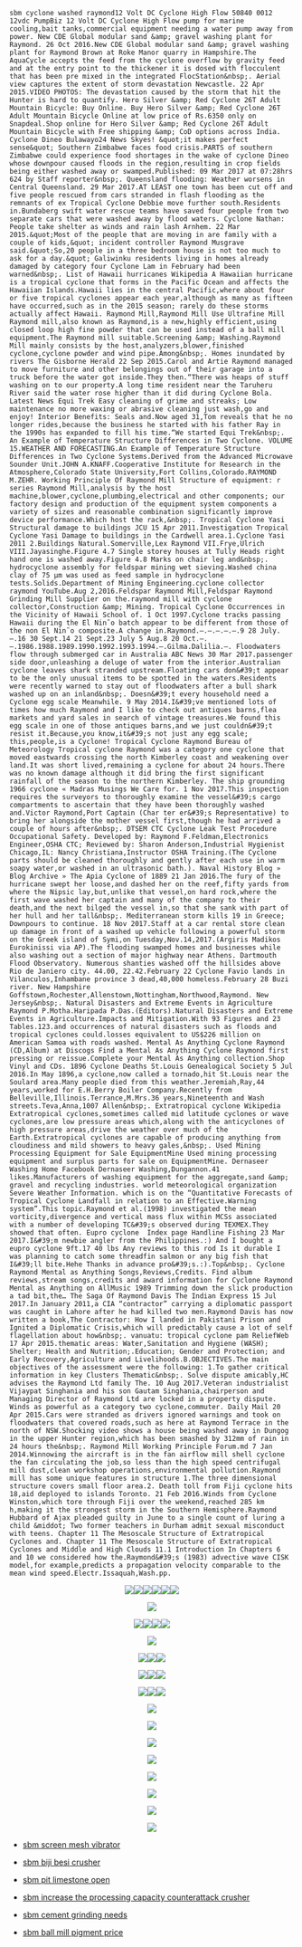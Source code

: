 
```
sbm cyclone washed raymond12 Volt DC Cyclone High Flow 50840 0012 12vdc PumpBiz 12 Volt DC Cyclone High Flow pump for marine cooling,bait tanks,commercial equipment needing a water pump away from power. New CDE Global modular sand &amp; gravel washing plant for Raymond. 26 Oct 2016.New CDE Global modular sand &amp; gravel washing plant for Raymond Brown at Roke Manor quarry in Hampshire.The AquaCycle accepts the feed from the cyclone overflow by gravity feed and at the entry point to the thickener it is dosed with flocculent that has been pre mixed in the integrated FlocStation&nbsp;. Aerial view captures the extent of storm devastation Newcastle. 22 Apr 2015.VIDEO PHOTOS: The devastation caused by the storm that hit the Hunter is hard to quantify. Hero Silver &amp; Red Cyclone 26T Adult Mountain Bicycle: Buy Online. Buy Hero Silver &amp; Red Cyclone 26T Adult Mountain Bicycle Online at low price of Rs.6350 only on Snapdeal.Shop online for Hero Silver &amp; Red Cyclone 26T Adult Mountain Bicycle with Free shipping &amp; CoD options across India. Cyclone Dineo Bulawayo24 News Skyes! &quot;it makes perfect sense&quot; Southern Zimbabwe faces food crisis.PARTS of southern Zimbabwe could experience food shortages in the wake of cyclone Dineo whose downpour caused floods in the region,resulting in crop fields being either washed away or swamped.Published: 09 Mar 2017 at 07:28hrs 624 by Staff reporter&nbsp;. Queensland flooding: Weather worsens in Central Queensland. 29 Mar 2017.AT LEAST one town has been cut off and five people rescued from cars stranded in flash flooding as the remnants of ex Tropical Cyclone Debbie move further south.Residents in.Bundaberg swift water rescue teams have saved four people from two separate cars that were washed away by flood waters. Cyclone Nathan: People take shelter as winds and rain lash Arnhem. 22 Mar 2015.&quot;Most of the people that are moving in are family with a couple of kids,&quot; incident controller Raymond Musgrave said.&quot;So,20 people in a three bedroom house is not too much to ask for a day.&quot; Galiwinku residents living in homes already damaged by category four Cyclone Lam in February had been warned&nbsp;. List of Hawaii hurricanes Wikipedia A Hawaiian hurricane is a tropical cyclone that forms in the Pacific Ocean and affects the Hawaiian Islands.Hawaii lies in the central Pacific,where about four or five tropical cyclones appear each year,although as many as fifteen have occurred,such as in the 2015 season; rarely do these storms actually affect Hawaii. Raymond Mill,Raymond Mill Use Ultrafine Mill Raymond mill,also known as Raymond,is a new,highly efficient,using closed loop high fine powder that can be used instead of a ball mill equipment.The Raymond mill suitable.Screening &amp; Washing.Raymond Mill mainly consists by the host,analyzers,blower,finished cyclone,cyclone powder and wind pipe.Among&nbsp;. Homes inundated by rivers The Gisborne Herald 22 Sep 2015.Carol and Artie Raymond managed to move furniture and other belongings out of their garage into a truck before the water got inside.They then.“There was heaps of stuff washing on to our property.A long time resident near the Taruheru River said the water rose higher than it did during Cyclone Bola. Latest News Equi Trek Easy cleaning of grime and streaks; Low maintenance no more waxing or abrasive cleaning just wash,go and enjoy! Interior Benefits: Seals and.Now aged 31,Tom reveals that he no longer rides,because the business he started with his father Ray in the 1990s has expanded to fill his time.“We started Equi Trek&nbsp;. An Example of Temperature Structure Differences in Two Cyclone. VOLUME 15.WEATHER AND FORECASTING.An Example of Temperature Structure Differences in Two Cyclone Systems.Derived from the Advanced Microwave Sounder Unit.JOHN A.KNAFF.Cooperative Institute for Research in the Atmosphere,Colorado State University,Fort Collins,Colorado.RAYMOND M.ZEHR. Working Principle Of Raymond Mill Structure of equipment: r series Raymond Mill,analysis by the host machine,blower,cyclone,plumbing,electrical and other components; our factory design and production of the equipment system components a variety of sizes and reasonable combination significantly improve device performance.Which host the rack,&nbsp;. Tropical Cyclone Yasi Structural damage to buildings JCU 15 Apr 2011.Investigation Tropical Cyclone Yasi Damage to buildings in the Cardwell area.1.Cyclone Yasi 2011 2.Buildings Natural.Somerville,Lex Raymond VII.Frye,Ulrich VIII.Jayasinghe.Figure 4.7 Single storey houses at Tully Heads right hand one is washed away.Figure 4.8 Marks on chair leg and&nbsp;. hydrocyclone assembly for feldspar mining wet sieving.Washed china clay of 75 µm was used as feed sample in hydrocyclone tests.Solids.Department of Mining Engineering.cyclone collector raymond YouTube.Aug 2,2016.Feldspar Raymond Mill,Feldspar Raymond Grinding Mill Supplier on the.raymond mill with cyclone collector,Construction &amp; Mining. Tropical Cyclone Occurrences in the Vicinity of Hawaii School of. 1 Oct 1997.Cyclone tracks passing Hawaii during the El Nin˜o batch appear to be different from those of the non El Nin˜o composite.A change in.Raymond.—.—.—.—.—.9 28 July.—.16 30 Sept.14 21 Sept.23 July 5 Aug.8 20 Oct.—.—.1986.1988.1989.1990.1992.1993.1994.—.Gilma.Dalilia.—. Floodwaters flow through submerged car in Australia ABC News 30 Mar 2017.passenger side door,unleashing a deluge of water from the interior.Australian cyclone leaves shark stranded upstream.Floating cars don&#39;t appear to be the only unusual items to be spotted in the waters.Residents were recently warned to stay out of floodwaters after a bull shark washed up on an inland&nbsp;. Doesn&#39;t every household need a Cyclone egg scale Meanwhile. 9 May 2014.I&#39;ve mentioned lots of times how much Raymond and I like to check out antiques barns,flea markets and yard sales in search of vintage treasures.We found this egg scale in one of those antiques barns,and we just couldn&#39;t resist it.Because,you know,it&#39;s not just any egg scale; this,people,is a Cyclone! Tropical Cyclone Raymond Bureau of Meteorology Tropical cyclone Raymond was a category one cyclone that moved eastwards crossing the north Kimberley coast and weakening over land.It was short lived,remaining a cyclone for about 24 hours.There was no known damage although it did bring the first significant rainfall of the season to the northern Kimberley. The ship grounding 1966 cyclone « Madras Musings We Care for. 1 Nov 2017.This inspection requires the surveyors to thoroughly examine the vessel&#39;s cargo compartments to ascertain that they have been thoroughly washed and.Victor Raymond,Port Captain (Char ter er&#39;s Representative) to bring her alongside the mother vessel first,though he had arrived a couple of hours after&nbsp;. DTSEM CTC Cyclone Leak Test Procedure Occupational Safety. Developed by: Raymond F.Feldman,Electronics Engineer,OSHA CTC; Reviewed by: Sharon Anderson,Industrial Hygienist Chicago,IL: Nancy Christiana,Instructor OSHA Training.(The Cyclone parts should be cleaned thoroughly and gently after each use in warm soapy water,or washed in an ultrasonic bath.). Naval History Blog » Blog Archive » The Apia Cyclone of 1889 21 Jan 2016.The fury of the hurricane swept her loose,and dashed her on the reef,fifty yards from where the Nipsic lay,but,unlike that vessel,on hard rock,where the first wave washed her captain and many of the company to their death,and the next bilged the vessel in,so that she sank with part of her hull and her tall&nbsp;. Mediterranean storm kills 19 in Greece; Downpours to continue. 18 Nov 2017.Staff at a car rental store clean up damage in front of a washed up vehicle following a powerful storm on the Greek island of Symi,on Tuesday,Nov.14,2017.(Argiris Madikos Eurokinissi via AP).The flooding swamped homes and businesses while also washing out a section of major highway near Athens. Dartmouth Flood Observatory. Numerous shanties washed off the hillsides above Rio de Janiero city. 44.00, 22.42.February 22 Cyclone Favio lands in Vilanculos,Inhambane province 3 dead,40,000 homeless.February 28 Buzi river. New Hampshire Goffstown,Rochester,Allenstown,Nottingham,Northwood,Raymond. New Jersey&nbsp;. Natural Disasters and Extreme Events in Agriculture Raymond P.Motha.Haripada P.Das.(Editors).Natural Disasters and Extreme Events in Agriculture.Impacts and Mitigation.With 93 Figures and 23 Tables.123.and occurrences of natural disasters such as floods and tropical cyclones could.losses equivalent to US$226 million on American Samoa with roads washed. Mental As Anything Cyclone Raymond (CD,Album) at Discogs Find a Mental As Anything Cyclone Raymond first pressing or reissue.Complete your Mental As Anything collection.Shop Vinyl and CDs. 1896 Cyclone Deaths St.Louis Genealogical Society 5 Jul 2016.In May 1896,a cyclone,now called a tornado,hit St.Louis near the Soulard area.Many people died from this weather.Jeremiah,Ray,44 years,worked for E.H.Berry Boiler Company.Recently from Belleville,Illinois.Terrance,M.Mrs.36 years,Nineteenth and Wash streets.Teva,Anna,1007 Allen&nbsp;. Extratropical cyclone Wikipedia Extratropical cyclones,sometimes called mid latitude cyclones or wave cyclones,are low pressure areas which,along with the anticyclones of high pressure areas,drive the weather over much of the Earth.Extratropical cyclones are capable of producing anything from cloudiness and mild showers to heavy gales,&nbsp;. Used Mining Processing Equipment for Sale EquipmentMine Used mining processing equipment and surplus parts for sale on EquipmentMine. Dernaseer Washing Home Facebook Dernaseer Washing,Dungannon.41 likes.Manufacturers of washing equipment for the aggregate,sand &amp; gravel and recycling industries. world meteorological organization Severe Weather Information. which is on the “Quantitative Forecasts of Tropical Cyclone Landfall in relation to an Effective.Warning system”.This topic.Raymond et al.(1998) investigated the mean vorticity,divergence and vertical mass flux within MCSs associated with a number of developing TC&#39;s observed during TEXMEX.They showed that often. Eupro cyclone  Index page Handline Fishing 23 Mar 2017.I&#39;m newbie angler from the Philippines.:) And I bought a eupro cyclone 9ft.17 40 lbs Any reviews to this rod Is it durable I was planning to catch some threadfin salmon or any big fish that I&#39;ll bite.Hehe Thanks in advance pro&#39;s.:).Top&nbsp;. Cyclone Raymond Mental as Anything Songs,Reviews,Credits. Find album reviews,stream songs,credits and award information for Cyclone Raymond Mental as Anything on AllMusic 1989 Trimming down the slick production a tad bit,the… The Saga Of Raymond Davis The Indian Express 15 Jul 2017.In January 2011,a CIA “contractor” carrying a diplomatic passport was caught in Lahore after he had killed two men.Raymond Davis has now written a book,The Contractor: How I landed in Pakistani Prison and Ignited a Diplomatic Crisis,which will predictably cause a lot of self flagellation about how&nbsp;. vanuatu: tropical cyclone pam ReliefWeb 17 Apr 2015.thematic areas: Water,Sanitation and Hygiene (WASH); Shelter; Health and Nutrition;.Education; Gender and Protection; and Early Recovery,Agriculture and Livelihoods.B.OBJECTIVES.The main objectives of the assessment were the following: 1.To gather critical information in key Clusters Thematic&nbsp;. Solve dispute amicably,HC advises the Raymond Ltd family The. 10 Aug 2017.Veteran industrialist Vijaypat Singhania and his son Gautam Singhania,chairperson and Managing Director of Raymond Ltd are locked in a property dispute. Winds as powerful as a category two cyclone,commuter. Daily Mail 20 Apr 2015.Cars were stranded as drivers ignored warnings and took on floodwaters that covered roads,such as here at Raymond Terrace in the north of NSW.Shocking video shows a house being washed away in Dungog in the upper Hunter region,which has been smashed by 312mm of rain in 24 hours the&nbsp;. Raymond Mill Working Principle Forum.md 7 Jan 2014.Winnowing the aircraft is in the fan airflow mill shell cyclone the fan circulating the job,so less than the high speed centrifugal mill dust,clean workshop operations,environmental pollution.Raymond mill has some unique features in structure 1.The three dimensional structure covers small floor area.2. Death toll from Fiji cyclone hits 18,aid deployed to islands Toronto. 21 Feb 2016.Winds from Cyclone Winston,which tore through Fiji over the weekend,reached 285 km h,making it the strongest storm in the Southern Hemisphere.Raymond Hubbard of Ajax pleaded guilty in June to a single count of luring a child &middot; Two former teachers in Durham admit sexual misconduct with teens. Chapter 11 The Mesoscale Structure of Extratropical Cyclones and. Chapter 11 The Mesoscale Structure of Extratropical Cyclones and Middle and High Clouds 11.1 Introduction In Chapters 6 and 10 we considered how the.Raymond&#39;s (1983) advective wave CISK model,for example,predicts a propagation velocity comparable to the mean wind speed.Electr.Issaquah,Wash.pp. 
```

<div align="center">
  
<a rel="nofollow" href="https://m.shibang-china.com?f=github&k=sbm+cyclone+washed+raymond"><img src="https://static.shibang-china.com/en/l.png"></a><img src="https://static.shibang-china.com/en/hw.png"><a rel="nofollow" href="https://m.shibang-china.com/product/?f=github&k=sbm+cyclone+washed+raymond"><img src="https://static.shibang-china.com/en/p.png"></a><a rel="nofollow" href="https://m.shibang-china.com/cases/?f=github&k=sbm+cyclone+washed+raymond"><img src="https://static.shibang-china.com/en/c.png"></a><a rel="nofollow" href="https://m.shibang-china.com/news/?f=github&k=sbm+cyclone+washed+raymond"><img src="https://static.shibang-china.com/en/n.png"></a><a rel="nofollow" href="https://m.shibang-china.com?f=github&k=sbm+cyclone+washed+raymond"><img src="https://static.shibang-china.com/en/m.png"></a>

<a rel="nofollow" href="https://m.shibang-china.com/product/?f=github&k=sbm+cyclone+washed+raymond"><img src="https://static.shibang-china.com/en/b.jpg"></a>
  
<a rel="nofollow" href="https://m.shibang-china.com/solution-aggregate.html?f=github&k=sbm+cyclone+washed+raymond"><img src="https://static.shibang-china.com/en/a.jpg"></a><a rel="nofollow" href="https://m.shibang-china.com/solution-mine.html?f=github&k=sbm+cyclone+washed+raymond"><img src="https://static.shibang-china.com/en/m.jpg"></a><a rel="nofollow" href="https://m.shibang-china.com/solution-mill.html?f=github&k=sbm+cyclone+washed+raymond"><img src="https://static.shibang-china.com/en/g.jpg"></a><a rel="nofollow" href="https://m.shibang-china.com/solution-epc.html?f=github&k=sbm+cyclone+washed+raymond"><img src="https://static.shibang-china.com/en/e.jpg"></a>

<a rel="nofollow" href="https://m.shibang-china.com/product/?f=github&k=sbm+cyclone+washed+raymond"><img src="https://static.shibang-china.com/en/a-p.png"></a>

<a rel="nofollow" href="https://m.shibang-china.com/product/crusher/c6x.html?f=github&k=sbm+cyclone+washed+raymond"><img src="https://static.shibang-china.com/en/j.jpg"></a><a rel="nofollow" href="https://m.shibang-china.com/product/crusher/ci5x.html?f=github&k=sbm+cyclone+washed+raymond"><img src="https://static.shibang-china.com/en/i.jpg"></a><a rel="nofollow" href="https://m.shibang-china.com/product/crusher/hst.html?f=github&k=sbm+cyclone+washed+raymond"><img src="https://static.shibang-china.com/en/c.jpg"></a>

<a rel="nofollow" href="https://m.shibang-china.com/product/mill/mtw.html?f=github&k=sbm+cyclone+washed+raymond"><img src="https://static.shibang-china.com/en/mtw.jpg"></a><a rel="nofollow" href="https://m.shibang-china.com/product/mill/scm.html?f=github&k=sbm+cyclone+washed+raymond"><img src="https://static.shibang-china.com/en/scm.jpg"></a><a rel="nofollow" href="https://m.shibang-china.com/product/mill/lm.html?f=github&k=sbm+cyclone+washed+raymond"><img src="https://static.shibang-china.com/en/lm.jpg"></a>

<a rel="nofollow" href="https://m.shibang-china.com/product/sand/vsi6x.html?f=github&k=sbm+cyclone+washed+raymond"><img src="https://static.shibang-china.com/en/6x.jpg"></a><a rel="nofollow" href="https://m.shibang-china.com/product/sand/vu.html?f=github&k=sbm+cyclone+washed+raymond"><img src="https://static.shibang-china.com/en/vu.jpg"></a><a rel="nofollow" href="https://m.shibang-china.com/product/mobile/klun.html?f=github&k=sbm+cyclone+washed+raymond"><img src="https://static.shibang-china.com/en/k.jpg"></a>

<a rel="nofollow" href="https://m.shibang-china.com/cases/?f=github&k=sbm+cyclone+washed+raymond"><img src="https://static.shibang-china.com/en/case.png"></a>

<a rel="nofollow" href="https://m.shibang-china.com/cases/aggregate/202.html?f=github&k=sbm+cyclone+washed+raymond"><img src="https://static.shibang-china.com/en/c-1.jpg"></a>

<a rel="nofollow" href="https://m.shibang-china.com/cases/aggregate/203.html?f=github&k=sbm+cyclone+washed+raymond"><img src="https://static.shibang-china.com/en/c-2.jpg"></a>

<a rel="nofollow" href="https://m.shibang-china.com/cases/mill/123.html?f=github&k=sbm+cyclone+washed+raymond"><img src="https://static.shibang-china.com/en/c-3.jpg"></a>

<a rel="nofollow" href="https://m.shibang-china.com/contact_us.html?f=github&k=sbm+cyclone+washed+raymond"><img src="https://static.shibang-china.com/en/contact.png"></a>

<a rel="nofollow" href="https://swt.shibang-china.com/?f=github&k=sbm+cyclone+washed+raymond"><img src="https://static.shibang-china.com/en/chat.png"></a>

<a rel="nofollow" href="https://whatsapp.shibangsoft.com/WhatsApp.php?f=github&k=sbm+cyclone+washed+raymond"><img src="https://static.shibang-china.com/en/whatsapp.png"></a>

<a rel="nofollow" href="https://m.shibang-china.com/?f=github&k=sbm+cyclone+washed+raymond"><img src="https://static.shibang-china.com/en/website.png"></a>

</div>


* [sbm screen mesh vibrator](sbm%20screen%20mesh%20vibrator.md)

* [sbm biji besi crusher](sbm%20biji%20besi%20crusher.md)

* [sbm pit limestone open](sbm%20pit%20limestone%20open.md)

* [sbm increase the processing capacity counterattack crusher](sbm%20increase%20the%20processing%20capacity%20counterattack%20crusher.md)

* [sbm cement grinding needs](sbm%20cement%20grinding%20needs.md)

* [sbm ball mill pigment price](sbm%20ball%20mill%20pigment%20price.md)
